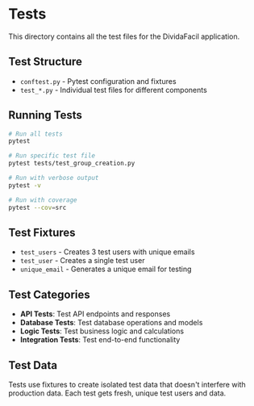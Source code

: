 # Tests

This directory contains all the test files for the DividaFacil application.

## Test Structure

- `conftest.py` - Pytest configuration and fixtures
- `test_*.py` - Individual test files for different components

## Running Tests

```bash
# Run all tests
pytest

# Run specific test file
pytest tests/test_group_creation.py

# Run with verbose output
pytest -v

# Run with coverage
pytest --cov=src
```

## Test Fixtures

- `test_users` - Creates 3 test users with unique emails
- `test_user` - Creates a single test user
- `unique_email` - Generates a unique email for testing

## Test Categories

- **API Tests**: Test API endpoints and responses
- **Database Tests**: Test database operations and models
- **Logic Tests**: Test business logic and calculations
- **Integration Tests**: Test end-to-end functionality

## Test Data

Tests use fixtures to create isolated test data that doesn't interfere with production data. Each test gets fresh, unique test users and data.